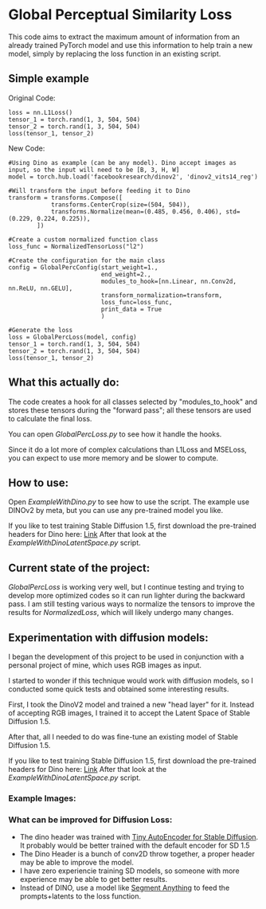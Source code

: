 # Global Perceptual Similarity Loss
This code aims to extract the maximum amount of information from an already trained PyTorch model and use this information to help train a new model, simply by replacing the loss function in an existing script.

## Simple example
Original Code:
```
loss = nn.L1Loss()
tensor_1 = torch.rand(1, 3, 504, 504)
tensor_2 = torch.rand(1, 3, 504, 504)
loss(tensor_1, tensor_2)
```
New Code:
```
#Using Dino as example (can be any model). Dino accept images as input, so the input will need to be [B, 3, H, W]
model = torch.hub.load('facebookresearch/dinov2', 'dinov2_vits14_reg')

#Will transform the input before feeding it to Dino
transform = transforms.Compose([
            transforms.CenterCrop(size=(504, 504)),
            transforms.Normalize(mean=(0.485, 0.456, 0.406), std=(0.229, 0.224, 0.225)), 
        ])

#Create a custom normalized function class
loss_func = NormalizedTensorLoss("l2")

#Create the configuration for the main class
config = GlobalPercConfig(start_weight=1.,
                          end_weight=2.,
                          modules_to_hook=[nn.Linear, nn.Conv2d, nn.ReLU, nn.GELU],
                          transform_normalization=transform,
                          loss_func=loss_func,
                          print_data = True
                          )

#Generate the loss
loss = GlobalPercLoss(model, config)
tensor_1 = torch.rand(1, 3, 504, 504)
tensor_2 = torch.rand(1, 3, 504, 504)
loss(tensor_1, tensor_2)
```

## What this actually do:
The code creates a hook for all classes selected by "modules_to_hook" and stores these tensors during the "forward pass"; all these tensors are used to calculate the final loss.

You can open *GlobalPercLoss.py* to see how it handle the hooks.

Since it do a lot more of complex calculations than L1Loss and MSELoss, you can expect to use more memory and be slower to compute.

## How to use:
Open *ExampleWithDino.py* to see how to use the script. The example use DINOv2 by meta, but you can use any pre-trained model you like.

If you like to test training Stable Diffusion 1.5, first download the pre-trained headers for Dino here: [Link](https://drive.google.com/drive/folders/1qcSn9LFIJHeUedPXRAu5DOj5l2Ywxxcn?usp=sharing)
After that look at the *ExampleWithDinoLatentSpace.py* script.

## Current state of the project:
*GlobalPercLoss* is working very well, but I continue testing and trying to develop more optimized codes so it can run lighter during the backward pass. I am still testing various ways to normalize the tensors to improve the results for *NormalizedLoss*, which will likely undergo many changes.


## Experimentation with diffusion models:
I began the development of this project to be used in conjunction with a personal project of mine, which uses RGB images as input.

I started to wonder if this technique would work with diffusion models, so I conducted some quick tests and obtained some interesting results.

First, I took the DinoV2 model and trained a new "head layer" for it. Instead of accepting RGB images, I trained it to accept the Latent Space of Stable Diffusion 1.5.

After that, all I needed to do was fine-tune an existing model of Stable Diffusion 1.5.

If you like to test training Stable Diffusion 1.5, first download the pre-trained headers for Dino here: [Link](https://drive.google.com/drive/folders/1qcSn9LFIJHeUedPXRAu5DOj5l2Ywxxcn?usp=sharing)
After that look at the *ExampleWithDinoLatentSpace.py* script.

### Example Images:

### What can be improved for Diffusion Loss:
- The dino header was trained with [Tiny AutoEncoder for Stable Diffusion](https://github.com/madebyollin/taesd). It probably would be better trained with the default encoder for SD 1.5
- The Dino Header is a bunch of conv2D throw together, a proper header may be able to improve the model.
- I have zero experiencie training SD models, so someone with more experience may be able to get better results. 
- Instead of DINO, use a model like [Segment Anything](https://segment-anything.com/) to feed the prompts+latents to the loss function.
